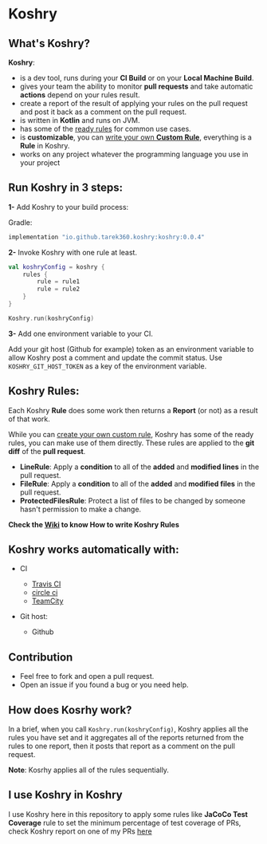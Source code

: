 # Koshry


## What's Koshry?
**Koshry**:
- is a dev tool, runs during your **CI Build** or on your **Local Machine Build**.
- gives your team the ability to monitor **pull requests** and take automatic **actions** depend on your rules result.
- create a report of the result of applying your rules on the pull request and post it back as a comment on the pull request.
- is written in **Kotlin** and runs on JVM.
- has some of the [ready rules](https://github.com/tarek360/koshry/wiki) for common use cases.
- is **customizable**, you can [write your own **Custom Rule**](https://medium.com/@Tarek360/your-first-koshry-rule-c6648ac34ca2), everything is a **Rule** in Koshry.
- works on any project whatever the programming language you use in your project


## Run Koshry in 3 steps:

**1-** Add Koshry to your build process:

Gradle:
```gradle
implementation "io.github.tarek360.koshry:koshry:0.0.4"
```

**2-** Invoke Koshry with one rule at least.

```kotlin
val koshryConfig = koshry {
    rules {
        rule = rule1
        rule = rule2
    }
}

Koshry.run(koshryConfig)
```

**3-** Add one environment variable to your CI.

Add your git host (Github for example) token as an environment variable to allow Koshry post a comment and update the commit status.
Use `KOSHRY_GIT_HOST_TOKEN` as a key of the environment variable.


## Koshry Rules:
Each Koshry **Rule** does some work then returns a **Report** (or not) as a result of that work.

While you can [create your own custom rule](https://medium.com/@Tarek360/your-first-koshry-rule-c6648ac34ca2), Koshry has some of the ready rules, you can make use of them directly.
These rules are applied to the **git diff** of the  **pull request**.
- **LineRule**: Apply a **condition** to all of the **added** and **modified lines** in the pull request.
- **FileRule**: Apply a **condition** to all of the **added** and **modified files** in the pull request.
- **ProtectedFilesRule**: Protect a list of files to be changed by someone hasn't permission to make a change.

**Check the [Wiki](https://github.com/tarek360/koshry/wiki) to know How to write Koshry Rules**


## Koshry works automatically with:
- CI
    - [Travis CI](https://travis-ci.com)
    - [circle ci](https://circleci.com)
    - [TeamCity](https://www.jetbrains.com/teamcity)
    
- Git host:
  - Github
  
## Contribution
- Feel free to fork and open a pull request.
- Open an issue if you found a bug or you need help.
  

## How does Kosrhy work?
In a brief, when you call `Koshry.run(koshryConfig)`, Koshry applies all the rules you have set and it aggregates all of the reports returned from the rules to one report, then it posts that report as a comment on the pull request.

**Note**: Kosrhy applies all of the rules sequentially.

## I use Koshry in Koshry
I use Koshry here in this repository to apply some rules like **JaCoCo Test Coverage** rule to set the minimum percentage of test coverage of PRs, check Koshry report on one of my PRs [here](https://github.com/tarek360/koshry/pull/18)
